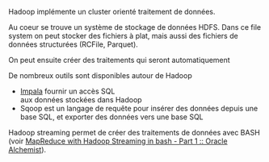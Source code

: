 Hadoop implémente un cluster orienté traitement de données.

Au coeur se trouve un système de stockage de données HDFS. Dans ce file
system on peut stocker des fichiers à plat, mais aussi des fichiers
de données structurées (RCFile, Parquet).

On peut ensuite créer des traitements qui seront automatiquement


De nombreux outils sont disponibles autour de Hadoop
- [Impala](http://impala.apache.org/overview.html) fournir un accès SQL  
aux données stockées dans Hadoop
- Sqoop est un langage de requête pour insérer des données depuis une base
SQL, et exporter des données vers une base SQL


Hadoop streaming permet de créer des traitements de données avec BASH  
(voir [MapReduce with Hadoop Streaming in bash - Part 1 :: Oracle Alchemist](http://www.oraclealchemist.com/news/tf-idf-hadoop-streaming-bash-part-1/)).
